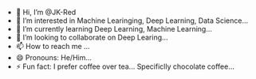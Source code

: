 - 👋 Hi, I’m @JK-Red
- 👀 I’m interested in Machine Learinging, Deep Learning, Data Science...
- 🌱 I’m currently learning Deep Learning, Machine Learning...
- 💞️ I’m looking to collaborate on Deep Learing...
- 📫 How to reach me ... 
- 😄 Pronouns: He/Him...
- ⚡ Fun fact: I prefer coffee over tea... Specificlly chocolate coffee... 

<!---
JK-Red/JK-Red is a ✨ special ✨ repository because its `README.md` (this file) appears on your GitHub profile.
You can click the Preview link to take a look at your changes.
--->
